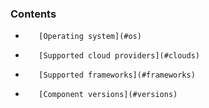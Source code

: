 <!-- post: -->


### Contents

*        [Operating system](#os)
*        [Supported cloud providers](#clouds)
*        [Supported frameworks](#frameworks)
*        [Component versions](#versions)


